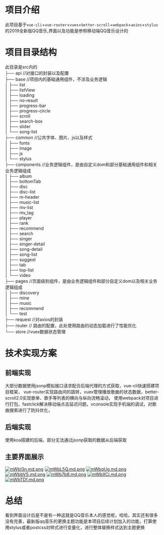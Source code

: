 # 项目介绍
此项目基于`vue-cli`+`vue-router`+`vuex`+`better-scroll`+`webpack`+`axios`+`stylus`的2019全新版QQ音乐,界面以及功能是参照移动端QQ音乐设计的
# 项目目录结构
此目录是src内的  
├── api   //对接口的封装以及配置  
├── base  //项目内的基础通用组件，不涉及业务逻辑  
│   ├── list  
│   ├── listView  
│   ├── loading  
│   ├── no-result  
│   ├── progress-bar  
│   ├── progress-circle  
│   ├── scroll  
│   ├── search-box  
│   ├── slider  
│   └── song-list  
├── common //公共字体、图片、js以及样式  
│   ├── fonts  
│   ├── image  
│   ├── js  
│   └── stylus  
├── components //业务逻辑组件，是由自定义dom和部分基础通用组件和相关业务逻辑组成  
│   ├── album  
│   ├── bottomTab  
│   ├── disc  
│   ├── disc-list  
│   ├── m-header  
│   ├── music-list  
│   ├── mv-list  
│   ├── mv_tag  
│   ├── player  
│   ├── rank  
│   ├── recommend  
│   ├── search  
│   ├── singer  
│   ├── singer-detail  
│   ├── song-detail  
│   ├── song-list  
│   ├── suggest  
│   ├── tab  
│   ├── top-list  
│   └── video  
├── pages  //页面级别组件，是由业务逻辑组件和部分自定义dom以及相关业务逻辑组成  
│   ├── discovery  
│   ├── mine  
│   ├── music  
│   ├── recommend  
│   └── test  
├── request //对axios的封装  
├── router // 路由的配置，此处使用路由的动态加载进行了性能优化  
└── store //vuex数据状态管理  
# 技术实现方案
## 前端实现
大部分数据使用jsonp模拟接口请求配合后端代理的方式获取，vue-cli快速搭建项目框架，
vue-router实现路由间的跳转，vuex管理播放歌曲的状态数据，better-scroll2.0实现歌单、歌手等列表的横向与纵向流畅滚动，
使用webpack对项目进行打包，fastclick解决移动端点击延迟问题，vconsole实现手机端的调试，对歌曲搜索进行了防抖优化，
## 后端实现
使用koa搭建的后端，部分无法通过jsonp获取的数据从后端获取
## 主要界面展示
[![mWbl3n.md.png](https://s2.ax1x.com/2019/08/26/mWbl3n.md.png)](https://imgchr.com/i/mWbl3n "歌单推荐")
[![mWbL5Q.md.png](https://s2.ax1x.com/2019/08/26/mWbL5Q.md.png)](https://imgchr.com/i/mWbL5Q "专属推荐")
[![mWbqUg.md.png](https://s2.ax1x.com/2019/08/26/mWbqUg.md.png)](https://imgchr.com/i/mWbqUg "歌手排行")
[![mWbbVS.md.png](https://s2.ax1x.com/2019/08/26/mWbbVS.md.png)](https://imgchr.com/i/mWbbVS "歌曲排行榜")
[![mWb7b8.md.png](https://s2.ax1x.com/2019/08/26/mWb7b8.md.png)](https://imgchr.com/i/mWb7b8 "歌手详情")
[![mWbXCj.md.png](https://s2.ax1x.com/2019/08/26/mWbXCj.md.png)](https://imgchr.com/i/mWbXCj "播放界面")
[![mWbTDf.md.png](https://s2.ax1x.com/2019/08/26/mWbTDf.md.png)](https://imgchr.com/i/mWbTDf "搜索界面")
# 总结
看到界面设计后是不是有一种这就是QQ音乐本人的感觉呢，哈哈，其实还有很多没有完善，最新版qq音乐的更换主题功能是本项目后续计划加入的功能，打算使用stylus或者postcss对样式进行变量化，进行整体替换样式达到主题更换